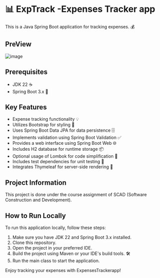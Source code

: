 # 📊 ExpTrack -Expenses Tracker app

This is a Java Spring Boot application for tracking expenses. 💰
## PreView

![image](https://github.com/samadpls/ExpTrack/assets/94792103/69d3baa7-bd87-4e87-b9de-1b892dfe4566)

## Prerequisites

- JDK 22 ☕
- Spring Boot 3.x 🚀

## Key Features

- Expense tracking functionality 💡
- Utilizes Bootstrap for styling 🎨
- Uses Spring Boot Data JPA for data persistence 🗄️
- Implements validation using Spring Boot Validation ✅
- Provides a web interface using Spring Boot Web 🌐
- Includes H2 database for runtime storage 📦
- Optional usage of Lombok for code simplification 🧰
- Includes test dependencies for unit testing 🧪
- Integrates Thymeleaf for server-side rendering 🌿

## Project Information

This project is done under the course assignment of SCAD (Software Construction and Development).

## How to Run Locally

To run this application locally, follow these steps:

1. Make sure you have JDK 22 and Spring Boot 3.x installed.
2. Clone this repository. 
3. Open the project in your preferred IDE.
4. Build the project using Maven or your IDE's build tools. 🛠️
5. Run the main class to start the application.

Enjoy tracking your expenses with ExpensesTrackerapp!

